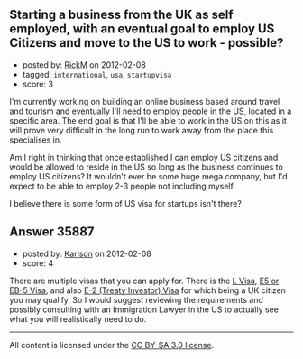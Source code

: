 ## Starting a business from the UK as self employed, with an eventual goal to employ US Citizens and move to the US to work - possible?

- posted by: [RickM](https://stackexchange.com/users/-1/16278-rickm) on 2012-02-08
- tagged: `international`, `usa`, `startupvisa`
- score: 3

I'm currently working on building an online business based around travel and tourism and eventually I'll need to employ people in the US, located in a specific area. The end goal is that I'll be able to work in the US on this as it will prove very difficult in the long run to work away from the place this specialises in. 

Am I right in thinking that once established I can employ US citizens and would be allowed to reside in the US so long as the business continues to employ US citizens? It wouldn't ever be some huge mega company, but I'd expect to be able to employ 2-3 people not including myself.

I believe there is some form of US visa for startups isn't there?


## Answer 35887

- posted by: [Karlson](https://stackexchange.com/users/-1/15252-karlson) on 2012-02-08
- score: 4

There are multiple visas that you can apply for.   There is the [L Visa](http://travel.state.gov/visa/temp/types/types_1271.html), [E5 or EB-5 Visa](http://travel.state.gov/visa/immigrants/types/types_1323.html#fifth), and also [E-2 (Treaty Investor) Visa](http://travel.state.gov/visa/temp/types/types_1273.html) for which being a UK citizen you may qualify.  So I would suggest reviewing the requirements and possibly consulting with an Immigration Lawyer in the US to actually see what you will realistically need to do.




---

All content is licensed under the [CC BY-SA 3.0 license](https://creativecommons.org/licenses/by-sa/3.0/).
